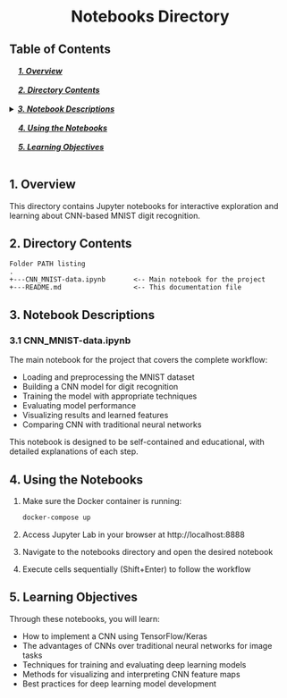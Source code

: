 <div style="font-size:2em; font-weight:bold; text-align:center; margin-top:20px;">Notebooks Directory</div>

## Table of Contents 
<div>
  &nbsp;&nbsp;&nbsp;&nbsp;<a href="#1-overview"><i><b>1. Overview</b></i></a>
</div>
&nbsp;

<div>
  &nbsp;&nbsp;&nbsp;&nbsp;<a href="#2-directory-contents"><i><b>2. Directory Contents</b></i></a>
</div>
&nbsp;

<details>
  <summary><a href="#3-notebook-descriptions"><i><b>3. Notebook Descriptions</b></i></a></summary>
  <div>
    &nbsp;&nbsp;&nbsp;&nbsp;&nbsp;&nbsp;&nbsp;&nbsp;&nbsp;&nbsp;<a href="#31-cnn_mnist-dataipynb">3.1. CNN_MNIST-data.ipynb</a><br>
  </div>
</details>
&nbsp;

<div>
  &nbsp;&nbsp;&nbsp;&nbsp;<a href="#4-using-the-notebooks"><i><b>4. Using the Notebooks</b></i></a>
</div>
&nbsp;

<div>
  &nbsp;&nbsp;&nbsp;&nbsp;<a href="#5-learning-objectives"><i><b>5. Learning Objectives</b></i></a>
</div>
&nbsp;

## 1. Overview

This directory contains Jupyter notebooks for interactive exploration and learning about CNN-based MNIST digit recognition.

## 2. Directory Contents

```
Folder PATH listing
.
+---CNN_MNIST-data.ipynb       <-- Main notebook for the project
+---README.md                  <-- This documentation file
```

## 3. Notebook Descriptions

### 3.1 CNN_MNIST-data.ipynb

The main notebook for the project that covers the complete workflow:

- Loading and preprocessing the MNIST dataset
- Building a CNN model for digit recognition
- Training the model with appropriate techniques
- Evaluating model performance
- Visualizing results and learned features
- Comparing CNN with traditional neural networks

This notebook is designed to be self-contained and educational, with detailed explanations of each step.

## 4. Using the Notebooks

1. Make sure the Docker container is running:
   ```bash
   docker-compose up
   ```

2. Access Jupyter Lab in your browser at http://localhost:8888

3. Navigate to the notebooks directory and open the desired notebook

4. Execute cells sequentially (Shift+Enter) to follow the workflow

## 5. Learning Objectives

Through these notebooks, you will learn:
- How to implement a CNN using TensorFlow/Keras
- The advantages of CNNs over traditional neural networks for image tasks
- Techniques for training and evaluating deep learning models
- Methods for visualizing and interpreting CNN feature maps
- Best practices for deep learning model development
